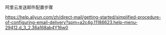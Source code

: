 阿里云发送邮件配置步骤

https://help.aliyun.com/zh/direct-mail/getting-started/simplified-procedure-of-configuring-email-delivery?spm=a2c4g.11186623.help-menu-29412.d_3_2.36a168ab4Y16w0